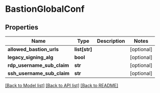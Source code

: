 # BastionGlobalConf

## Properties
Name | Type | Description | Notes
------------ | ------------- | ------------- | -------------
**allowed_bastion_urls** | **list[str]** |  | [optional] 
**legacy_signing_alg** | **bool** |  | [optional] 
**rdp_username_sub_claim** | **str** |  | [optional] 
**ssh_username_sub_claim** | **str** |  | [optional] 

[[Back to Model list]](../README.md#documentation-for-models) [[Back to API list]](../README.md#documentation-for-api-endpoints) [[Back to README]](../README.md)


